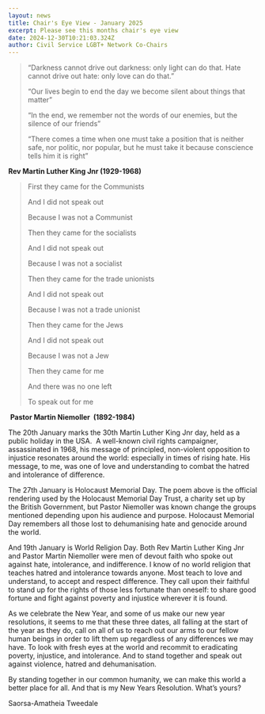 ```yaml
---
layout: news
title: Chair's Eye View - January 2025
excerpt: Please see this months chair's eye view
date: 2024-12-30T10:21:03.324Z
author: Civil Service LGBT+ Network Co-Chairs
---
```

> “Darkness cannot drive out darkness: only light can do that. Hate cannot drive out hate: only love can do that.”
>
> “Our lives begin to end the day we become silent about things that matter”
>
> “In the end, we remember not the words of our enemies, but the silence of our friends”
>
> “There comes a time when one must take a position that is neither safe, nor politic, nor popular, but he must take it because conscience tells him it is right”

**Rev Martin Luther King Jnr (1929-1968)**



> First they came for the Communists
>
> And I did not speak out
>
> Because I was not a Communist
>
>
>
> Then they came for the socialists
>
> And I did not speak out
>
> Because I was not a socialist
>
>
>
> Then they came for the trade unionists
>
> And I did not speak out
>
> Because I was not a trade unionist
>
>
>
> Then they came for the Jews
>
> And I did not speak out
>
> Because I was not a Jew
>
>
>
> Then they came for me
>
> And there was no one left
>
> To speak out for me

 **Pastor Martin Niemoller  (1892-1984)**



The 20th January marks the 30th Martin Luther King Jnr day, held as a public holiday in the USA.  A well-known civil rights campaigner, assassinated in 1968, his message of principled, non-violent opposition to injustice resonates around the world: especially in times of rising hate. His message, to me, was one of love and understanding to combat the hatred and intolerance of difference.

The 27th January is Holocaust Memorial Day. The poem above is the official rendering used by the Holocaust Memorial Day Trust, a charity set up by the British Government, but Pastor Niemoller was known change the groups mentioned depending upon his audience and purpose. Holocaust Memorial Day remembers all those lost to dehumanising hate and genocide around the world.

And 19th January is World Religion Day. Both Rev Martin Luther King Jnr and Pastor Martin Niemoller were men of devout faith who spoke out against hate, intolerance, and indifference. I know of no world religion that teaches hatred and intolerance towards anyone. Most teach to love and understand, to accept and respect difference. They call upon their faithful to stand up for the rights of those less fortunate than oneself: to share good fortune and fight against poverty and injustice wherever it is found.

As we celebrate the New Year, and some of us make our new year resolutions, it seems to me that these three dates, all falling at the start of the year as they do, call on all of us to reach out our arms to our fellow human beings in order to lift them up regardless of any differences we may have. To look with fresh eyes at the world and recommit to eradicating poverty, injustice, and intolerance. And to stand together and speak out against violence, hatred and dehumanisation.

By standing together in our common humanity, we can make this world a better place for all. And that is my New Years Resolution. What’s yours?

Saorsa-Amatheia Tweedale